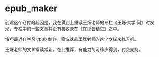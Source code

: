 # epub_maker

创建这个仓库的起因是，我在得到上重读王烁老师的专栏《王烁·大学·问》时发现，专栏中的一些文章并没有被收录在《在耶鲁精进》之中。

恰巧最近在学习 epub 制作，索性就拿王烁老师的这个专栏来练习吧。

王烁老师的文章常读常新，在此推荐，有能力的可移步得到，付费支持。
